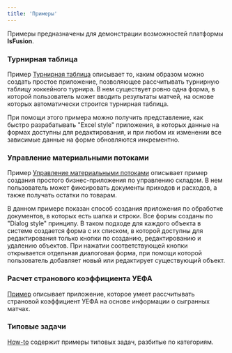 ```yaml
---
title: 'Примеры'
---
```


Примеры предназначены для демонстрации возможностей платформы **lsFusion**.

### Турнирная таблица

Пример [Турнирная таблица](Score_table.md) описывает то, каким образом можно создать простое приложение, позволяющее рассчитывать турнирную таблицу хоккейного турнира. В нем существует ровно одна форма, в которой пользователь может вводить результаты матчей, на основе которых автоматически строится турнирная таблица.

При помощи этого примера можно получить представление, как быстро разрабатывать "Excel style" приложения, в которых данные на формах доступны для редактирования, и при любом их изменении все зависимые данные на форме обновляются инкрементно.

### Управление материальными потоками

Пример [Управление материальными потоками](Materials_management.md) описывает пример создания простого бизнес-приложения по управлению складом. В нем пользователь может фиксировать документы приходов и расходов, а также получать остатки по товарам.

В данном примере показан способ создания приложения по обработке документов, в которых есть шапка и строки. Все формы созданы по "Dialog style" принципу. В таком подходе для каждого объекта в системе создается форма с их списком, в которой доступны для редактирования только кнопки по созданию, редактированию и удалению объектов. При нажатии соответствующей кнопки открывается отдельная диалоговая форма, при помощи которой пользователь добавляет новый или редактирует существующий объект.

### Расчет странового коэффициента УЕФА

[Пример](https://habr.com/ru/company/lsfusion/blog/467279/) описывает приложение, которое умеет рассчитывать страновой коэффициент УЕФА на основе информации о сыгранных матчах.

### Типовые задачи

[How-to](How-to.md) содержит примеры типовых задач, разбитые по категориям.
